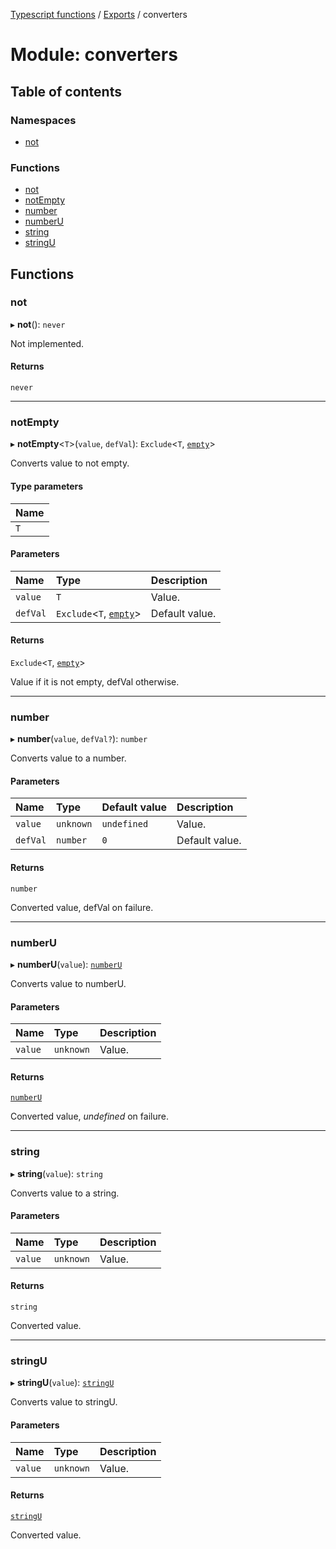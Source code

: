 [Typescript functions](../index.md) / [Exports](../modules.md) / converters

# Module: converters

## Table of contents

### Namespaces

- [not](converters.not.md)

### Functions

- [not](converters.md#not)
- [notEmpty](converters.md#notempty)
- [number](converters.md#number)
- [numberU](converters.md#numberu)
- [string](converters.md#string)
- [stringU](converters.md#stringu)

## Functions

### not

▸ **not**(): `never`

Not implemented.

#### Returns

`never`

___

### notEmpty

▸ **notEmpty**<`T`\>(`value`, `defVal`): `Exclude`<`T`, [`empty`](types_core.md#empty)\>

Converts value to not empty.

#### Type parameters

| Name |
| :------ |
| `T` |

#### Parameters

| Name | Type | Description |
| :------ | :------ | :------ |
| `value` | `T` | Value. |
| `defVal` | `Exclude`<`T`, [`empty`](types_core.md#empty)\> | Default value. |

#### Returns

`Exclude`<`T`, [`empty`](types_core.md#empty)\>

Value if it is not empty, defVal otherwise.

___

### number

▸ **number**(`value`, `defVal?`): `number`

Converts value to a number.

#### Parameters

| Name | Type | Default value | Description |
| :------ | :------ | :------ | :------ |
| `value` | `unknown` | `undefined` | Value. |
| `defVal` | `number` | `0` | Default value. |

#### Returns

`number`

Converted value, defVal on failure.

___

### numberU

▸ **numberU**(`value`): [`numberU`](types_core.md#numberu)

Converts value to numberU.

#### Parameters

| Name | Type | Description |
| :------ | :------ | :------ |
| `value` | `unknown` | Value. |

#### Returns

[`numberU`](types_core.md#numberu)

Converted value, _undefined_ on failure.

___

### string

▸ **string**(`value`): `string`

Converts value to a string.

#### Parameters

| Name | Type | Description |
| :------ | :------ | :------ |
| `value` | `unknown` | Value. |

#### Returns

`string`

Converted value.

___

### stringU

▸ **stringU**(`value`): [`stringU`](types_core.md#stringu)

Converts value to stringU.

#### Parameters

| Name | Type | Description |
| :------ | :------ | :------ |
| `value` | `unknown` | Value. |

#### Returns

[`stringU`](types_core.md#stringu)

Converted value.
